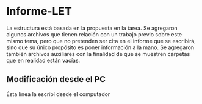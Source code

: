 # Informe-LET

La estructura está basada en la propuesta en la tarea. Se agregaron algunos archivos que tienen relación con un trabajo previo sobre este mismo tema, pero que no pretenden ser cita en el informe que se escribirá, sino que su único propósito es poner información a la mano.
Se agregaron también archivos auxiliares con la finalidad de que se muestren carpetas que en realidad están vacías.

## Modificación desde el PC

Ésta línea la escribí desde el computador